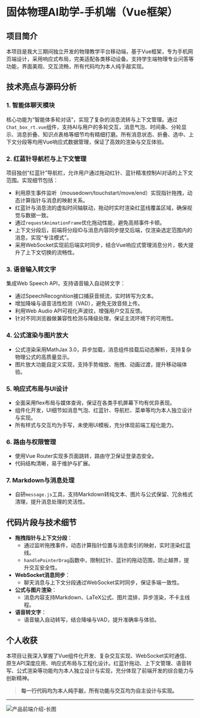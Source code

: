 # 固体物理AI助学-手机端（Vue框架）

## 项目简介

本项目是我大三期间独立开发的物理教学平台移动端，基于Vue框架，专为手机网页端设计，采用响应式布局，完美适配各类移动设备。支持学生端物理专业问答等功能，界面美观、交互流畅，所有代码均为本人纯手敲实现。

## 技术亮点与源码分析

### 1. 智能体聊天模块

核心功能为“智能体多轮对话”，实现了复杂的消息流转与上下文管理。通过`Chat_box_rt.vue`组件，支持AI与用户的多轮交互，消息气泡、时间条、分轮显示、消息折叠、知识点表格等细节均有精细打磨。所有消息状态、折叠、选中、上下文分段等均用Vue响应式数据管理，保证了高效的渲染与交互体验。

### 2. 红蓝针导航栏与上下文管理

项目独创“红蓝针”导航栏，允许用户通过拖动红针、蓝针精准控制AI对话的上下文范围。实现细节包括：
- 利用原生事件监听（mousedown/touchstart/move/end）实现指针拖拽，动态计算指针与消息的映射关系。
- 红蓝针与消息流的虚拟时间轴联动，拖动时实时渲染红蓝线覆盖区域，确保视觉与数据一致。
- 通过`requestAnimationFrame`优化拖动性能，避免高频事件卡顿。
- 上下文分段后，前端将分段ID与消息内容同步提交后端，仅渲染选定范围内的消息，实现“专注模式”。
- 采用WebSocket实现前后端实时同步，结合Vue响应式管理消息分片，极大提升了上下文切换的流畅性。

### 3. 语音输入转文字

集成Web Speech API，支持语音输入自动转文字：
- 通过SpeechRecognition接口捕获音频流，实时转写为文本。
- 增加降噪与语音活性检测（VAD），避免无效音频上传。
- 利用Web Audio API可视化声波纹，增强用户交互反馈。
- 针对不同浏览器做兼容性检测与降级处理，保证主流环境下的可用性。

### 4. 公式渲染与图片放大

- 公式渲染采用MathJax 3.0，异步加载，消息组件挂载后动态解析，支持复杂物理公式的高质量显示。
- 图片放大功能自定义实现，支持手势缩放、拖拽、动画过渡，提升移动端体验。

### 5. 响应式布局与UI设计

- 全面采用flex布局与媒体查询，保证在各类手机屏幕下均有优异表现。
- 组件化开发，UI细节如消息气泡、红蓝针、导航栏、菜单等均为本人独立设计与实现。
- 所有样式与交互均为手写，未使用UI模板，充分体现前端工程化能力。

### 6. 路由与权限管理

- 使用Vue Router实现多页面跳转，路由守卫保证登录态安全。
- 代码结构清晰，易于维护与扩展。

### 7. Markdown与消息处理

- 自研`message.js`工具，支持Markdown转纯文本、图片与公式保留、冗余格式清理，提升消息处理的灵活性。

## 代码片段与技术细节

- **拖拽指针与上下文分段**：
  - 通过监听拖拽事件，动态计算指针位置与消息索引的映射，实时渲染红蓝线。
  - `handlePointerDrag`函数中，限制红针、蓝针的拖动范围，防止越界，提升交互安全性。
- **WebSocket消息同步**：
  - 聊天消息与上下文分段通过WebSocket实时同步，保证多端一致性。
- **公式与图片渲染**：
  - 消息内容支持Markdown、LaTeX公式、图片混排，异步渲染，不卡主线程。
- **语音转文字**：
  - 语音输入自动转写，结合降噪与VAD，提升准确率与体验。

## 个人收获

本项目让我深入掌握了Vue组件化开发、复杂交互实现、WebSocket实时通信、原生API深度应用、响应式布局与工程化设计。红蓝针拖动、上下文管理、语音转写、公式渲染等功能均为本人独立设计与实现，充分体现了前端开发的综合能力与创新精神。

> **每一行代码均为本人纯手敲，所有功能与交互均为自主设计与实现。**

---

![产品前端介绍-长图](./images/产品前端介绍-长图.png) 